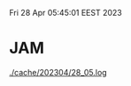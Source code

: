 Fri 28 Apr 05:45:01 EEST 2023
# JAM
<a href='./cache/202304/28_05.log'>./cache/202304/28_05.log</a>
